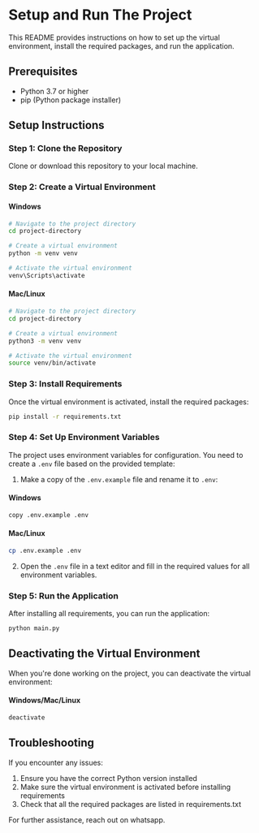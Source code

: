 # Setup and Run The Project

This README provides instructions on how to set up the virtual environment, install the required packages, and run the application.

## Prerequisites

- Python 3.7 or higher
- pip (Python package installer)

## Setup Instructions

### Step 1: Clone the Repository

Clone or download this repository to your local machine.

### Step 2: Create a Virtual Environment

#### Windows
```bash
# Navigate to the project directory
cd project-directory

# Create a virtual environment
python -m venv venv

# Activate the virtual environment
venv\Scripts\activate
```

#### Mac/Linux
```bash
# Navigate to the project directory
cd project-directory

# Create a virtual environment
python3 -m venv venv

# Activate the virtual environment
source venv/bin/activate
```

### Step 3: Install Requirements

Once the virtual environment is activated, install the required packages:

```bash
pip install -r requirements.txt
```

### Step 4: Set Up Environment Variables

The project uses environment variables for configuration. You need to create a `.env` file based on the provided template:

1. Make a copy of the `.env.example` file and rename it to `.env`:

#### Windows
```bash
copy .env.example .env
```

#### Mac/Linux
```bash
cp .env.example .env
```

2. Open the `.env` file in a text editor and fill in the required values for all environment variables.

### Step 5: Run the Application

After installing all requirements, you can run the application:

```bash
python main.py
```

## Deactivating the Virtual Environment

When you're done working on the project, you can deactivate the virtual environment:

#### Windows/Mac/Linux
```bash
deactivate
```

## Troubleshooting

If you encounter any issues:

1. Ensure you have the correct Python version installed
2. Make sure the virtual environment is activated before installing requirements
3. Check that all the required packages are listed in requirements.txt

For further assistance, reach out on whatsapp.